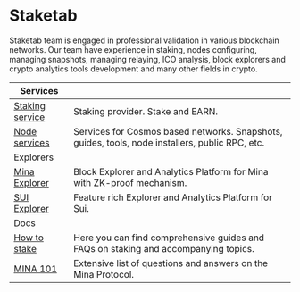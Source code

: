 # Staketab

<div align="left">

Staketab team is engaged in professional validation in various blockchain networks. Our team have experience in staking, nodes configuring, managing snapshots, managing relaying, ICO analysis, block explorers and crypto analytics tools development and many other fields in crypto.

</div>

| Services |  |
| ---  | --- |
| [Staking service][site-staking] | Staking provider. Stake and EARN. |
| [Node services][site-services] | Services for Cosmos based networks. Snapshots, guides, tools, node installers, public RPC, etc. |
| Explorers |
| [Mina Explorer][mina-explorer] | Block Explorer and Analytics Platform for Mina with ZK-proof mechanism. |
| [SUI Explorer][sui-explorer] | Feature rich Explorer and Analytics Platform for Sui. |
| Docs |
| [How to stake][site-docs] | Here you can find comprehensive guides and FAQs on staking and accompanying topics. |
| [MINA 101][site-minadocs] | Extensive list of questions and answers on the Mina Protocol. |

[site-staking]: https://staketab.com/
[site-services]: https://services.staketab.com/
[site-docs]: https://docs.staketab.com/
[site-minadocs]: https://minadocs.staketab.com/
[sui-explorer]: https://suiscan.xyz/
[mina-explorer]: https://minascan.io/
[git]: https://github.com/Staketab
[twitter]: https://twitter.com/staketab
